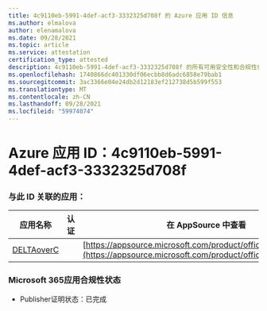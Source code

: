 ```yaml
---
title: 4c9110eb-5991-4def-acf3-3332325d708f 的 Azure 应用 ID 信息
ms.author: elmalova
author: elenamalova
ms.date: 09/28/2021
ms.topic: article
ms.service: attestation
certification_type: attested
description: 4c9110eb-5991-4def-acf3-3332325d708f 的所有可用安全性和合规性信息。
ms.openlocfilehash: 1740866dc401330df06ecbb8d6adc6858e79bab1
ms.sourcegitcommit: 3ac3366e04e24db2d12183ef212738d5b599f553
ms.translationtype: MT
ms.contentlocale: zh-CN
ms.lasthandoff: 09/28/2021
ms.locfileid: "59974074"
---
```

# <a name="azure-app-id-4c9110eb-5991-4def-acf3-3332325d708f"></a>Azure 应用 ID：4c9110eb-5991-4def-acf3-3332325d708f


### <a name="apps-associated-with-this-id"></a>与此 ID 关联的应用：
| **应用名称** | **认证** | **在 AppSource 中查看** |
|--------------|---------------|-----------------------|
| [DELTAoverC](https://docs.microsoft.com/microsoft-365-app-certification/forward/WA200003286) |  | [https://appsource.microsoft.com/product/office/WA200003286](https://appsource.microsoft.com/product/office/WA200003286) |

### <a name="microsoft-365-app-compliance-status"></a>Microsoft 365应用合规性状态
- Publisher证明状态：已完成
